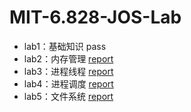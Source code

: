 # MIT-6.828-JOS-Lab

- lab1：基础知识 pass
- lab2：内存管理 [report](./lab2/report)
- lab3：进程线程 [report](./lab3/report)
- lab4：进程调度 [report](./lab4/report)
- lab5：文件系统 [report](./lab5/report)
